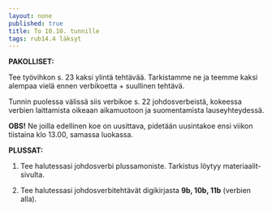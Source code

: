 ```yaml
---
layout: none
published: true
title: To 10.10. tunnille
tags: rub14.4 läksyt
---
```

**PAKOLLISET:**

Tee työvihkon s. 23 kaksi ylintä tehtävää. Tarkistamme ne ja teemme kaksi alempaa vielä ennen verbikoetta + suullinen tehtävä.

Tunnin puolessa välissä siis verbikoe s. 22 johdosverbeistä, kokeessa verbien laittamista oikeaan aikamuotoon ja suomentamista lauseyhteydessä.

**OBS!**
Ne joilla edellinen koe on uusittava, pidetään uusintakoe ensi viikon tiistaina klo 13.00, samassa luokassa.


**PLUSSAT:**

1. Tee halutessasi johdosverbi plussamoniste. Tarkistus löytyy materiaalit-sivulta.

2. Tee halutessasi johdosverbitehtävät digikirjasta **9b, 10b, 11b** (verbien alla).
